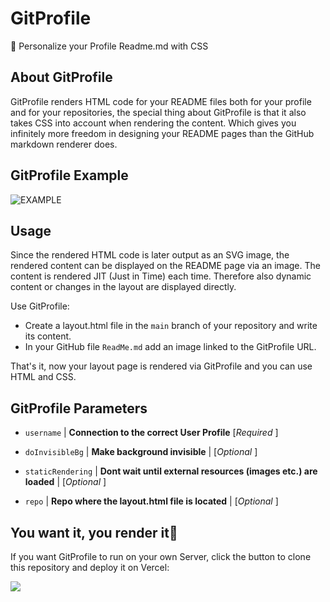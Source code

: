 # GitProfile
🎨 Personalize your Profile Readme.md with CSS


## About GitProfile
GitProfile renders HTML code for your README files both for your profile and for your repositories, the special thing about GitProfile is that it also takes CSS into account when rendering the content. Which gives you infinitely more freedom in designing your README pages than the GitHub markdown renderer does.


## GitProfile Example
![EXAMPLE](https://gitprofilerender.vercel.app/?username=Muvels&repo=GitProfile)


## Usage
Since the rendered HTML code is later output as an SVG image, the rendered content can be displayed on the README page via an image. The content is rendered JIT (Just in Time) each time. Therefore also dynamic content or changes in the layout are displayed directly.

Use GitProfile:
- Create a layout.html file in the `main` branch of your repository and write its content.
- In your GitHub file `ReadMe.md` add an image linked to the GitProfile URL.

That's it, now your layout page is rendered via GitProfile and you can use HTML and CSS.


## GitProfile Parameters

- `username` | **Connection to the correct User Profile** [*Required* ]

- `doInvisibleBg` | **Make background invisible** | [*Optional* ]

- `staticRendering` | **Dont wait until external resources (images etc.) are loaded** | [*Optional* ]

- `repo` | **Repo where the layout.html file is located** | [*Optional* ]


## You want it, you render it🎵
If you want GitProfile to run on your own Server, click the button to clone this repository and deploy it on Vercel:

[![](https://vercel.com/button)](https://vercel.com/new/clone?s=https%3A%2F%2Fgithub.com%2FMuvels%2FGitProfile&showOptionalTeamCreation=false)

